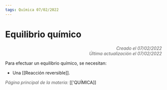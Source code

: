 ```yaml
---
tags: Química 07/02/2022
---
```


# Equilibrio químico
<div style="text-align: right; opacity: 0.7; font-style: italic;">Creado el 07/02/2022</div>
<div style="text-align: right; opacity: 0.7; font-style: italic;">Última actualización el 07/02/2022</div>

Para efectuar un equilibrio químico, se necesitan:

- Una [[Reacción reversible]].

<span style="opacity: 0.7; font-style: italic;">Página principal de la materia:</span> [['QUÍMICA]]